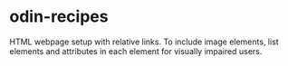 # odin-recipes
HTML webpage setup with relative links.
To include image elements, list elements
and attributes in each element for
visually impaired users.